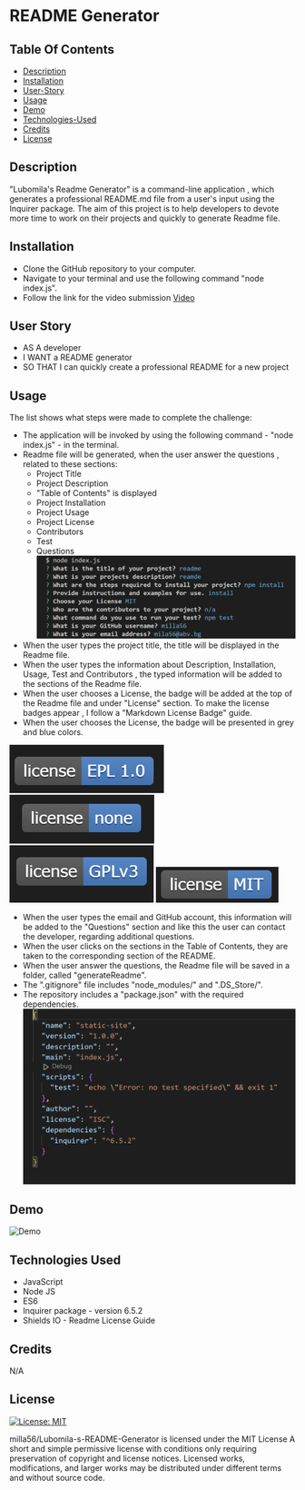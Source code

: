 # README Generator


 ## Table Of Contents
  - [Description](#description)
  - [Installation](#installation)
  - [User-Story](#user-story)
  - [Usage](#usage)
  - [Demo](#demo)
  - [Technologies-Used](#technologies-used)
  - [Credits](#credits)
  - [License](#license)

## Description

"Lubomila's Readme Generator" is a command-line application , which generates a professional README.md file from a user's input 
using the Inquirer package. The aim of this project is to help developers to devote more time to work on their projects and
quickly to generate Readme file.


## Installation

- Clone the GitHub repository to your computer.
- Navigate to your terminal and use the following command "node index.js".
- Follow the link for the video submission [Video](https://drive.google.com/file/d/111jO54jpuRmbQlw7DTobZX7uxLsc2Vxu/view) 


## User Story 
- AS A developer
- I WANT a README generator
- SO THAT I can quickly create a professional README for a new project



## Usage
The list shows what steps were made to complete the challenge:
- The application will be invoked by using the following command - "node index.js" - in the terminal.
- Readme file will be generated, when the user answer the questions , related to these sections:
  * Project Title
  * Project Description
  * "Table of Contents" is displayed
  * Project Installation 
  * Project Usage
  * Project License
  * Contributors 
  * Test
  * Questions
  ![question](./screenshot/q.png)
- When the user types the project title, the title will be displayed in the Readme file.
- When the user types the information about Description, Installation, Usage, Test and Contributors , the typed information
will be added to the sections of the Readme file.
- When the user chooses a License, the badge will be added at the top of the Readme file and under "License" section. To make the
license badges appear , I follow a "Markdown License Badge" guide.  
- When the user chooses the License, the badge will be presented in grey and blue colors.

![license](./screenshot/icon%201.png) 
![license](./screenshot/icon%202.png) 
![license](./screenshot/icon3.png) 
![license](./screenshot/icon4.png)
- When the user types the email and GitHub account, this information will be added to the "Questions" section and like this
the user can contact the developer, regarding additional questions.
- When the user clicks on the sections in the Table of Contents, they are taken to the corresponding section of the README.
- When the user answer the questions, the Readme file will be saved in a folder, called "generateReadme".
- The ".gitignore" file includes "node_modules/" and ".DS_Store/".
- The repository includes a "package.json" with the required dependencies.
![Dependencies](./screenshot/inq-version.png)


## Demo
![Demo](./screenshot/demo.gif)


## Technologies Used
- JavaScript
- Node JS
- ES6 
- Inquirer package - version 6.5.2
- Shields IO - Readme License Guide


## Credits

N/A


## License

[![License: MIT](https://img.shields.io/badge/License-MIT-blue.svg)](https://opensource.org/licenses/MIT)

milla56/Lubomila-s-README-Generator is licensed under the
MIT License
A short and simple permissive license with conditions only requiring preservation of copyright and license notices. Licensed works, modifications, and larger works may be distributed under different terms and without source code.

